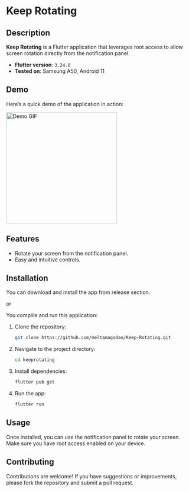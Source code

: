 
# Keep Rotating

## Description

**Keep Rotating** is a Flutter application that leverages root access to allow screen rotation directly from the notification panel.

- **Flutter version**: ```3.24.0```
- **Tested on**: Samsung A50, Android 11

## Demo

Here’s a quick demo of the application in action:

<img src="https://github.com/meltamagodan/Keep-Rotating/blob/main/show.gif" alt="Demo GIF" width="300" />

## Features

- Rotate your screen from the notification panel.
- Easy and intuitive controls.

## Installation

You can download and install the app from release section.

or

You complile and run this application:

1. Clone the repository:
   ```bash
   git clone https://github.com/meltamagodan/Keep-Rotating.git
   ```
2. Navigate to the project directory:
   ```bash
   cd keeprotating
   ```
3. Install dependencies:
   ```bash
   flutter pub get
   ```
4. Run the app:
   ```bash
   flutter run
   ```

## Usage

Once installed, you can use the notification panel to rotate your screen. Make sure you have root access enabled on your device.

## Contributing

Contributions are welcome! If you have suggestions or improvements, please fork the repository and submit a pull request.
